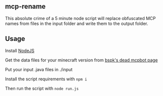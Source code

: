 ## mcp-rename

This absolute crime of a 5 minute node script will replace obfuscated MCP names from files in the input folder and write them to the output folder.

## Usage

Install [NodeJS](https://nodejs.org/en/download/)

Get the data files for your minecraft version from [bspk's dead mcpbot page](https://web.archive.org/web/20210925221937/http://export.mcpbot.bspk.rs/export/mcp_stable_nodoc/)

Put your input .java files in ./input

Install the script requirements with `npm i`

Then run the script with `node run.js`